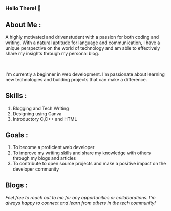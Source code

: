 ### Hello There! 👋

## About Me :
A highly motivated and drivenstudent with a passion for both coding and writing. With a natural aptitude for language and communication, I have a unique perspective on the world of technology and am able to effectively share my insights through my personal blog. 

<br><br>
I'm currently a beginner in web development. I'm passionate about learning new technologies and building projects that can make a difference.

## Skills :
1. Blogging and Tech Writing
2. Designing using Canva
3. Introductory C,C++ and HTML

## Goals :
1. To become a proficient web developer
2. To improve my writing skills and share my knowledge with others through my blogs and articles
3. To contribute to open source projects and make a positive impact on the developer community

## Blogs :

*Feel free to reach out to me for any opportunities or collaborations. I'm always happy to connect and learn from others in the tech community!*





